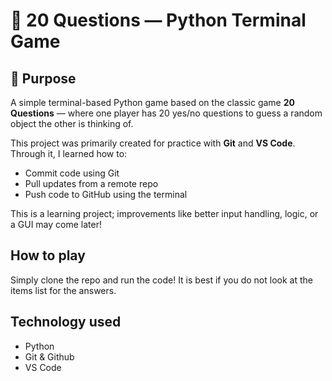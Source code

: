 # 🎯 20 Questions — Python Terminal Game

## 📝 Purpose

A simple terminal-based Python game based on the classic game **20 Questions** — where one player has 20 yes/no questions to guess a random object the other is thinking of.

This project was primarily created for practice with **Git** and **VS Code**. Through it, I learned how to:
- Commit code using Git
- Pull updates from a remote repo
- Push code to GitHub using the terminal

This is a learning project; improvements like better input handling, logic, or a GUI may come later!

## How to play
Simply clone the repo and run the code! It is best if you do not look at the items list for the answers.

## Technology used
- Python
- Git & Github
- VS Code
